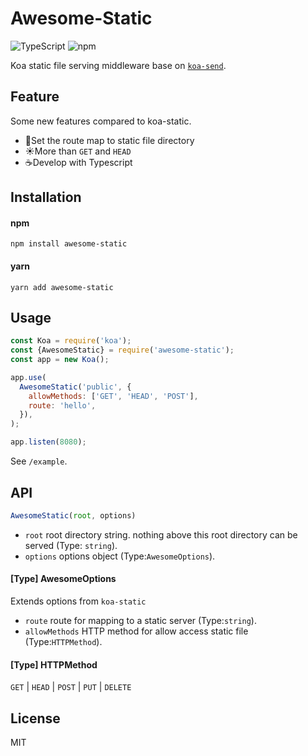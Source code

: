 # Awesome-Static
![TypeScript](https://badges.frapsoft.com/typescript/awesome/typescript.png?v=101)
![npm](https://img.shields.io/badge/npm-v7.0.0-blue.svg)

Koa static file serving middleware base on [`koa-send`](https://github.com/koajs/send).

## Feature

Some new features compared to koa-static.

- :monkey:Set the route map to static file directory
- :sunny:More than `GET` and `HEAD`
- :coffee:Develop with Typescript

## Installation

#### npm

```
npm install awesome-static
```

#### yarn

```
yarn add awesome-static
```

## Usage

```javascript
const Koa = require('koa');
const {AwesomeStatic} = require('awesome-static');
const app = new Koa();

app.use(
  AwesomeStatic('public', {
    allowMethods: ['GET', 'HEAD', 'POST'],
    route: 'hello',
  }),
);

app.listen(8080);
```

See `/example`.

## API

```javascript
AwesomeStatic(root, options)
```

- `root` root directory string. nothing above this root directory can be served (Type: `string`).
- `options` options object (Type:`AwesomeOptions`).

#### [Type] AwesomeOptions

Extends options from `koa-static`

- `route` route for mapping to a static server (Type:`string`).
- `allowMethods` HTTP method for allow access static file (Type:`HTTPMethod`).

#### [Type] HTTPMethod

`GET` | `HEAD` | `POST` | `PUT` | `DELETE`

## License

MIT
